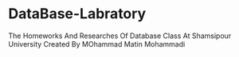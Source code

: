 # DataBase-Labratory
The Homeworks And Researches Of Database Class At Shamsipour University
Created By MOhammad Matin Mohammadi
